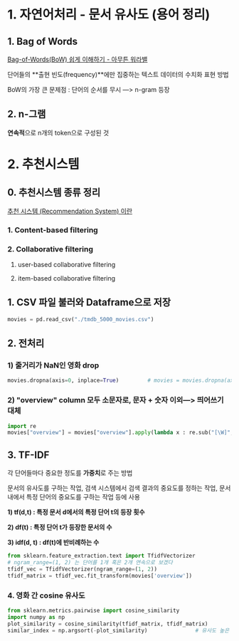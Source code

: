 # 1. 자연어처리 - 문서 유사도 (용어 정리)

## 1. Bag of Words

[Bag-of-Words(BoW) 쉽게 이해하기 - 아무튼 워라밸](http://hleecaster.com/nlp-bag-of-words-concept/)

단어들의 **출현 빈도(frequency)**에만 집중하는 텍스트 데이터의 수치화 표현 방법

BoW의 가장 큰 문제점 : 단어의 순서를 무시 —> n-gram 등장

## 2. n-그램

**연속적**으로 n개의 token으로 구성된 것

# 2. 추천시스템

## 0. 추천시스템 종류 정리

[추천 시스템 (Recommendation System) 이란](https://medium.com/@john_analyst/%EC%B6%94%EC%B2%9C-%EC%8B%9C%EC%8A%A4%ED%85%9C-recommendation-system-%EC%9D%B4%EB%9E%80-111e315f8256)

### 1. Content-based filtering

### 2. Collaborative filtering

1) user-based collaborative filtering

2) item-based collaborative filtering

## 1. CSV 파일 불러와 Dataframe으로 저장

```python
movies = pd.read_csv("./tmdb_5000_movies.csv")
```

## 2. 전처리

### 1) 줄거리가 NaN인 영화 **drop**

```python
movies.dropna(axis=0, inplace=True)         # movies = movies.dropna(axis=0, inplace=False)
```

### 2) "overview" column 모두 소문자로, 문자 + 숫자 이외—> 띄어쓰기 대체

```python
import re
movies["overview"] = movies["overview"].apply(lambda x : re.sub("[\W]", " ", x.lower()))
```

## 3. TF-IDF

각 단어들마다 중요한 정도를 **가중치**로 주는 방법

문서의 유사도를 구하는 작업, 검색 시스템에서 검색 결과의 중요도를 정하는 작업, 문서 내에서 특정 단어의 중요도를 구하는 작업 등에 사용

**1) tf(d,t) : 특정 문서 d에서의 특정 단어 t의 등장 횟수**

**2) df(t) : 특정 단어 t가 등장한 문서의 수**

**3) idf(d, t) : df(t)에 반비례하는 수**

```python
from sklearn.feature_extraction.text import TfidfVectorizer
# ngram_range=(1, 2) 는 단어를 1개 혹은 2개 연속으로 보겠다
tfidf_vec = TfidfVectorizer(ngram_range=(1, 2))
tfidf_matrix = tfidf_vec.fit_transform(movies['overview'])
```

### 4. 영화 간 cosine 유사도

```python
from sklearn.metrics.pairwise import cosine_similarity
import numpy as np
plot_similarity = cosine_similarity(tfidf_matrix, tfidf_matrix)
similar_index = np.argsort(-plot_similarity)               # 유사도 높은 순으로 index 정렬
```

